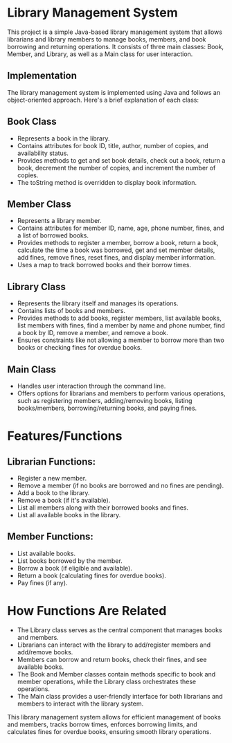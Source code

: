 # Library Management System


This project is a simple Java-based library management system that allows librarians and library members to manage books, members, and book borrowing and returning operations. It consists of three main classes: Book, Member, and Library, as well as a Main class for user interaction.

## Implementation
The library management system is implemented using Java and follows an object-oriented approach. Here's a brief explanation of each class:

## Book Class
- Represents a book in the library.
- Contains attributes for book ID, title, author, number of copies, and availability status.
- Provides methods to get and set book details, check out a book, return a book, decrement the number of copies, and increment the number of copies.
- The toString method is overridden to display book information.
## Member Class
- Represents a library member.
- Contains attributes for member ID, name, age, phone number, fines, and a list of borrowed books.
- Provides methods to register a member, borrow a book, return a book, calculate the time a book was borrowed, get and set member details, add fines, remove fines, reset fines, and display member information.
- Uses a map to track borrowed books and their borrow times.
## Library Class
- Represents the library itself and manages its operations.
- Contains lists of books and members.
- Provides methods to add books, register members, list available books, list members with fines, find a member by name and phone number, find a book by ID, remove a member, and remove a book.
- Ensures constraints like not allowing a member to borrow more than two books or checking fines for overdue books.
## Main Class
- Handles user interaction through the command line.
- Offers options for librarians and members to perform various operations, such as registering members, adding/removing books, listing books/members, borrowing/returning books, and paying fines.
# Features/Functions
## Librarian Functions:

- Register a new member.
- Remove a member (if no books are borrowed and no fines are pending).
- Add a book to the library.
- Remove a book (if it's available).
- List all members along with their borrowed books and fines.
- List all available books in the library.
## Member Functions:

- List available books.
- List books borrowed by the member.
- Borrow a book (if eligible and available).
- Return a book (calculating fines for overdue books).
- Pay fines (if any).
# How Functions Are Related
- The Library class serves as the central component that manages books and members.
- Librarians can interact with the library to add/register members and add/remove books.
- Members can borrow and return books, check their fines, and see available books.
- The Book and Member classes contain methods specific to book and member operations, while the Library class orchestrates these operations.
- The Main class provides a user-friendly interface for both librarians and members to interact with the library system.


This library management system allows for efficient management of books and members, tracks borrow times, enforces borrowing limits, and calculates fines for overdue books, ensuring smooth library operations.
